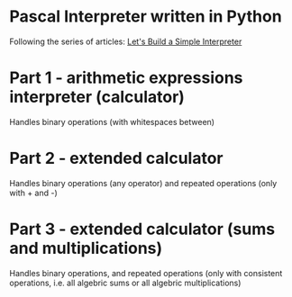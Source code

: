 # Pascal Interpreter written in Python
Following the series of articles: [Let's Build a Simple Interpreter](https://ruslanspivak.com/lsbasi-part1/)

# Part 1 - arithmetic expressions interpreter (calculator)
Handles binary operations (with whitespaces between)

# Part 2 - extended calculator
Handles binary operations (any operator) and repeated operations (only with + and -)

# Part 3 - extended calculator (sums and multiplications)
Handles binary operations, and repeated operations (only with consistent operations, i.e. all algebric sums or all algebric multiplications)


